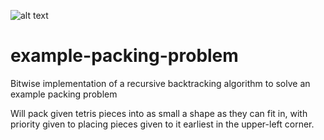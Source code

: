 ![alt text](https://www.geek.com/wp-content/uploads/2016/05/image.jpg)

# example-packing-problem

Bitwise implementation of a recursive backtracking algorithm to solve an example packing problem

Will pack given tetris pieces into as small a shape as they can fit in, with priority given to placing pieces given to it earliest in the upper-left corner.
